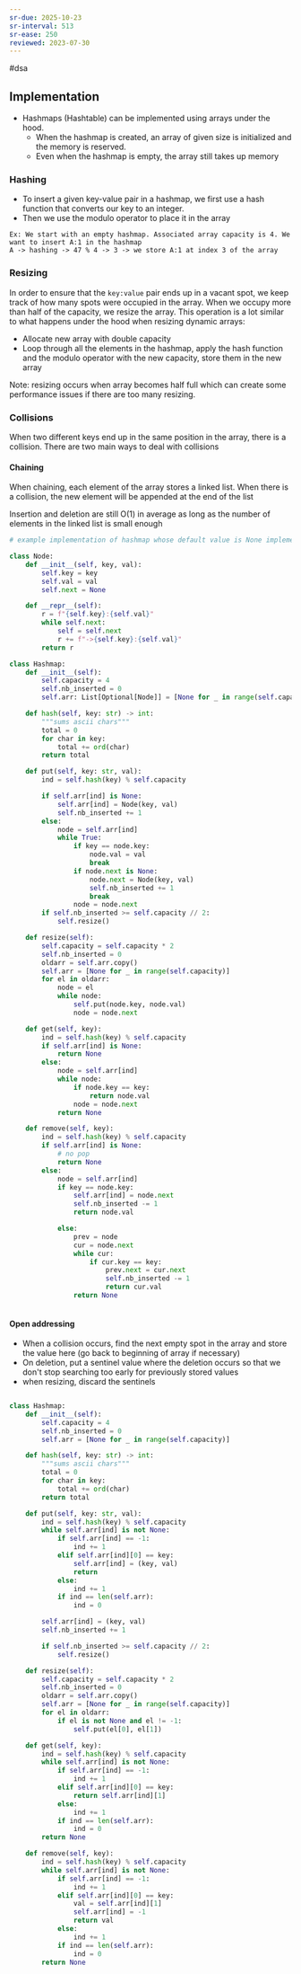 ```yaml
---
sr-due: 2025-10-23
sr-interval: 513
sr-ease: 250
reviewed: 2023-07-30
---
```


#dsa

## Implementation

- Hashmaps (Hashtable) can be implemented using arrays under the hood.
  - When the hashmap is created, an array of given size is initialized and the memory is reserved.
  - Even when the hashmap is empty, the array still takes up memory

### Hashing

- To insert a given key-value pair in a hashmap, we first use a hash function that converts our key to an integer.
- Then we use the modulo operator to place it in the array

```text
Ex: We start with an empty hashmap. Associated array capacity is 4. We want to insert A:1 in the hashmap
A -> hashing -> 47 % 4 -> 3 -> we store A:1 at index 3 of the array
```

### Resizing

In order to ensure that the `key:value` pair ends up in a vacant spot, we keep track of how many spots were occupied in the array.
When we occupy more than half of the capacity, we resize the array.
This operation is a lot similar to what happens under the hood when resizing dynamic arrays:

- Allocate new array with double capacity
- Loop through all the elements in the hashmap, apply the hash function and the modulo operator with the new capacity, store them in the new array

Note: resizing occurs when array becomes half full which can create some performance issues if there are too many resizing.

### Collisions

When two different keys end up in the same position in the array, there is a collision.
There are two main ways to deal with collisions

#### Chaining

When chaining, each element of the array stores a linked list.
When there is a collision, the new element will be appended at the end of the list

Insertion and deletion are still O(1) in average as long as the number of elements in the linked list is small enough

```python
# example implementation of hashmap whose default value is None implemented with chaining

class Node:
    def __init__(self, key, val):
        self.key = key
        self.val = val
        self.next = None

    def __repr__(self):
        r = f"{self.key}:{self.val}"
        while self.next:
            self = self.next
            r += f"->{self.key}:{self.val}"
        return r

class Hashmap:
    def __init__(self):
        self.capacity = 4
        self.nb_inserted = 0
        self.arr: List[Optional[Node]] = [None for _ in range(self.capacity)]

    def hash(self, key: str) -> int:
        """sums ascii chars"""
        total = 0
        for char in key:
            total += ord(char)
        return total

    def put(self, key: str, val):
        ind = self.hash(key) % self.capacity

        if self.arr[ind] is None:
            self.arr[ind] = Node(key, val)
            self.nb_inserted += 1
        else:
            node = self.arr[ind]
            while True:
                if key == node.key:
                    node.val = val
                    break
                if node.next is None:
                    node.next = Node(key, val)
                    self.nb_inserted += 1
                    break
                node = node.next
        if self.nb_inserted >= self.capacity // 2:
            self.resize()

    def resize(self):
        self.capacity = self.capacity * 2
        self.nb_inserted = 0
        oldarr = self.arr.copy()
        self.arr = [None for _ in range(self.capacity)]
        for el in oldarr:
            node = el
            while node:
                self.put(node.key, node.val)
                node = node.next

    def get(self, key):
        ind = self.hash(key) % self.capacity
        if self.arr[ind] is None:
            return None
        else:
            node = self.arr[ind]
            while node:
                if node.key == key:
                    return node.val
                node = node.next
            return None

    def remove(self, key):
        ind = self.hash(key) % self.capacity
        if self.arr[ind] is None:
            # no pop
            return None
        else:
            node = self.arr[ind]
            if key == node.key:
                self.arr[ind] = node.next
                self.nb_inserted -= 1
                return node.val

            else:
                prev = node
                cur = node.next
                while cur:
                    if cur.key == key:
                        prev.next = cur.next
                        self.nb_inserted -= 1
                        return cur.val
                return None



```

#### Open addressing

- When a collision occurs, find the next empty spot in the array and store the value here (go back to beginning of array if necessary)
- On deletion, put a sentinel value where the deletion occurs so that we don't stop searching too early for previously stored values
- when resizing, discard the sentinels

```python

class Hashmap:
    def __init__(self):
        self.capacity = 4
        self.nb_inserted = 0
        self.arr = [None for _ in range(self.capacity)]

    def hash(self, key: str) -> int:
        """sums ascii chars"""
        total = 0
        for char in key:
            total += ord(char)
        return total

    def put(self, key: str, val):
        ind = self.hash(key) % self.capacity
        while self.arr[ind] is not None:
            if self.arr[ind] == -1:
                ind += 1
            elif self.arr[ind][0] == key:
                self.arr[ind] = (key, val)
                return
            else:
                ind += 1
            if ind == len(self.arr):
                ind = 0

        self.arr[ind] = (key, val)
        self.nb_inserted += 1

        if self.nb_inserted >= self.capacity // 2:
            self.resize()

    def resize(self):
        self.capacity = self.capacity * 2
        self.nb_inserted = 0
        oldarr = self.arr.copy()
        self.arr = [None for _ in range(self.capacity)]
        for el in oldarr:
            if el is not None and el != -1:
                self.put(el[0], el[1])

    def get(self, key):
        ind = self.hash(key) % self.capacity
        while self.arr[ind] is not None:
            if self.arr[ind] == -1:
                ind += 1
            elif self.arr[ind][0] == key:
                return self.arr[ind][1]
            else:
                ind += 1
            if ind == len(self.arr):
                ind = 0
        return None

    def remove(self, key):
        ind = self.hash(key) % self.capacity
        while self.arr[ind] is not None:
            if self.arr[ind] == -1:
                ind += 1
            elif self.arr[ind][0] == key:
                val = self.arr[ind][1]
                self.arr[ind] = -1
                return val
            else:
                ind += 1
            if ind == len(self.arr):
                ind = 0
        return None

```
